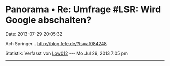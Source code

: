 Panorama • Re: Umfrage \#LSR: Wird Google abschalten?
=====================================================

Date: 2013-07-29 20:05:32

Ach Springer\... <http://blog.fefe.de/?ts=af084248>

Statistik: Verfasst von
[Low012](http://forum.yacy-websuche.de/memberlist.php?mode=viewprofile&u=62)
--- Mo Jul 29, 2013 7:05 pm

------------------------------------------------------------------------
